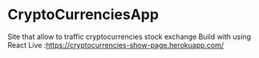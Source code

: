 # CryptoCurrenciesApp
Site that allow to traffic cryptocurrencies stock exchange
Build with using React
Live :https://cryptocurrencies-show-page.herokuapp.com/
